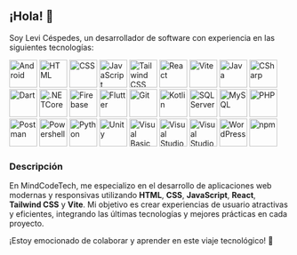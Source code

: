 <link rel="stylesheet" type='text/css' href="https://cdn.jsdelivr.net/gh/devicons/devicon@latest/devicon.min.css" />

## ¡Hola! 👋

Soy Levi Céspedes, un desarrollador de software con experiencia en las siguientes tecnologías:

<p align="left">
  <img src="https://cdn.jsdelivr.net/gh/devicons/devicon@latest/icons/android/android-plain.svg" alt="Android" width="50" height="50" style="pointer-events: none;"/>
  <img src="https://cdn.jsdelivr.net/gh/devicons/devicon@latest/icons/html5/html5-original-wordmark.svg" alt="HTML" width="50" height="50" style="pointer-events: none;"/>
  <img src="https://cdn.jsdelivr.net/gh/devicons/devicon@latest/icons/css3/css3-original-wordmark.svg" alt="CSS" width="50" height="50" style="pointer-events: none;"/>
  <img src="https://cdn.jsdelivr.net/gh/devicons/devicon@latest/icons/javascript/javascript-plain.svg" alt="JavaScript" width="50" height="50" style="pointer-events: none;"/>
  <img src="https://cdn.jsdelivr.net/gh/devicons/devicon@latest/icons/tailwindcss/tailwindcss-original.svg" alt="Tailwind CSS" width="50" height="50" style="pointer-events: none;"/>
  <img src="https://cdn.jsdelivr.net/gh/devicons/devicon@latest/icons/react/react-original.svg" alt="React" width="50" height="50" style="pointer-events: none;"/>
  <img src="https://cdn.jsdelivr.net/gh/devicons/devicon@latest/icons/vitejs/vitejs-original.svg" alt="Vite" width="50" height="50" style="pointer-events: none;"/>
  <img src="https://cdn.jsdelivr.net/gh/devicons/devicon@latest/icons/java/java-original-wordmark.svg" alt="Java" width="50" height="50" style="pointer-events: none;"/>
  <img src="https://cdn.jsdelivr.net/gh/devicons/devicon@latest/icons/csharp/csharp-original.svg" alt="CSharp" width="50" height="50" style="pointer-events: none;"/>
  <img src="https://cdn.jsdelivr.net/gh/devicons/devicon@latest/icons/dart/dart-original.svg" alt="Dart" width="50" height="50" style="pointer-events: none;"/>
  <img src="https://cdn.jsdelivr.net/gh/devicons/devicon@latest/icons/dotnetcore/dotnetcore-original.svg" alt=".NETCore" width="50" height="50" style="pointer-events: none;"/>
  <img src="https://cdn.jsdelivr.net/gh/devicons/devicon@latest/icons/firebase/firebase-original.svg" alt="Firebase" width="50" height="50" style="pointer-events: none;"/>
  <img src="https://cdn.jsdelivr.net/gh/devicons/devicon@latest/icons/flutter/flutter-original.svg" alt="Flutter" width="50" height="50" style="pointer-events: none;"/>
  <img src="https://cdn.jsdelivr.net/gh/devicons/devicon@latest/icons/git/git-original.svg" alt="Git" width="50" height="50" style="pointer-events: none;"/>
  <img src="https://cdn.jsdelivr.net/gh/devicons/devicon@latest/icons/kotlin/kotlin-original.svg" alt="Kotlin" width="50" height="50" style="pointer-events: none;"/>
  <img src="https://cdn.jsdelivr.net/gh/devicons/devicon@latest/icons/microsoftsqlserver/microsoftsqlserver-original-wordmark.svg" alt="SQL Server" width="50" height="50"/ style="pointer-events: none;">
  <img src="https://cdn.jsdelivr.net/gh/devicons/devicon@latest/icons/mysql/mysql-original-wordmark.svg" alt="MySQL" width="50" height="50" style="pointer-events: none;"/>
  <img src="https://cdn.jsdelivr.net/gh/devicons/devicon@latest/icons/php/php-original.svg" alt="PHP" width="50" height="50" style="pointer-events: none;"/>
  <img src="https://cdn.jsdelivr.net/gh/devicons/devicon@latest/icons/postman/postman-original.svg" alt="Postman" width="50" height="50" style="pointer-events: none;"/>
  <img src="https://cdn.jsdelivr.net/gh/devicons/devicon@latest/icons/powershell/powershell-original.svg" alt="Powershell" width="50" height="50" style="pointer-events: none;"/>
  <img src="https://cdn.jsdelivr.net/gh/devicons/devicon@latest/icons/python/python-original-wordmark.svg" alt="Python" width="50" height="50" style="pointer-events: none;"/>
  <img src="https://cdn.jsdelivr.net/gh/devicons/devicon@latest/icons/unity/unity-original-wordmark.svg" alt="Unity" width="50" height="50" style="pointer-events: none;"/>
  <img src="https://cdn.jsdelivr.net/gh/devicons/devicon@latest/icons/visualbasic/visualbasic-original.svg" alt="Visual Basic" width="50" height="50" style="pointer-events: none;"/>
  <img src="https://cdn.jsdelivr.net/gh/devicons/devicon@latest/icons/visualstudio/visualstudio-original.svg" alt="Visual Studio" width="50" height="50" style="pointer-events: none;"/>
  <img src="https://cdn.jsdelivr.net/gh/devicons/devicon@latest/icons/vscode/vscode-original.svg" alt="Visual Studio Code" width="50" height="50" style="pointer-events: none;"/>
  <img src="https://cdn.jsdelivr.net/gh/devicons/devicon@latest/icons/wordpress/wordpress-plain.svg" alt="WordPress" width="50" height="50" style="pointer-events: none;"/>
  <img src="https://cdn.jsdelivr.net/gh/devicons/devicon@latest/icons/npm/npm-original-wordmark.svg" alt="npm" width="50" height="50" style="pointer-events: none;"/>
</p>

### Descripción

En MindCodeTech, me especializo en el desarrollo de aplicaciones web modernas y responsivas utilizando **HTML**, **CSS**, **JavaScript**, **React**, **Tailwind CSS** y **Vite**. Mi objetivo es crear experiencias de usuario atractivas y eficientes, integrando las últimas tecnologías y mejores prácticas en cada proyecto. 

¡Estoy emocionado de colaborar y aprender en este viaje tecnológico! 🚀
